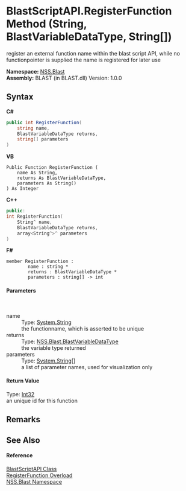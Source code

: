 # BlastScriptAPI.RegisterFunction Method (String, BlastVariableDataType, String[])
 

register an external function name within the blast script API, while no functionpointer is supplied the name is registered for later use

**Namespace:**&nbsp;<a href="88b55311-4a89-0894-e27a-e157e443c7f7">NSS.Blast</a><br />**Assembly:**&nbsp;BLAST (in BLAST.dll) Version: 1.0.0

## Syntax

**C#**<br />
``` C#
public int RegisterFunction(
	string name,
	BlastVariableDataType returns,
	string[] parameters
)
```

**VB**<br />
``` VB
Public Function RegisterFunction ( 
	name As String,
	returns As BlastVariableDataType,
	parameters As String()
) As Integer
```

**C++**<br />
``` C++
public:
int RegisterFunction(
	String^ name, 
	BlastVariableDataType returns, 
	array<String^>^ parameters
)
```

**F#**<br />
``` F#
member RegisterFunction : 
        name : string * 
        returns : BlastVariableDataType * 
        parameters : string[] -> int 

```


#### Parameters
&nbsp;<dl><dt>name</dt><dd>Type: <a href="https://docs.microsoft.com/dotnet/api/system.string" target="_blank" rel="noopener noreferrer">System.String</a><br />the functionname, which is asserted to be unique</dd><dt>returns</dt><dd>Type: <a href="dc4693d5-27c8-f946-6c9e-5e86e6e06162">NSS.Blast.BlastVariableDataType</a><br />the variable type returned</dd><dt>parameters</dt><dd>Type: <a href="https://docs.microsoft.com/dotnet/api/system.string" target="_blank" rel="noopener noreferrer">System.String</a>[]<br />a list of parameter names, used for visualization only</dd></dl>

#### Return Value
Type: <a href="https://docs.microsoft.com/dotnet/api/system.int32" target="_blank" rel="noopener noreferrer">Int32</a><br />an unique id for this function

## Remarks


## See Also


#### Reference
<a href="e6f5a4bb-3337-aec4-3768-690bdad3c62b">BlastScriptAPI Class</a><br /><a href="6d3b5541-67f5-c909-a3f9-af407575a2f7">RegisterFunction Overload</a><br /><a href="88b55311-4a89-0894-e27a-e157e443c7f7">NSS.Blast Namespace</a><br />